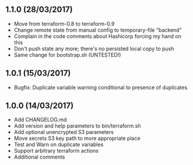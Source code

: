 ## 1.1.0 (28/03/2017)

 * Move from terraform-0.8 to terraform-0.9
  * Change remote state from manual config to temporary-file "backend"
  * Complain in the code comments about Hashicorp forcing my hand on this
  * Don't push state any more; there's no persisted local copy to push
 * Same change for bootstrap.sh (UNTESTED!)

## 1.0.1 (15/03/2017)

 * Bugfix: Duplicate variable warning conditional to presence of duplicates

## 1.0.0 (14/03/2017)

 * Add CHANGELOG.md
 * Add version and help parameters to bin/terraform.sh
 * Add optional unencrypted S3 parameters
 * Move secrets S3 key path to more appropriate place
 * Test and Warn on duplicate variables
 * Support arbitrary terraform actions
 * Additional comments
